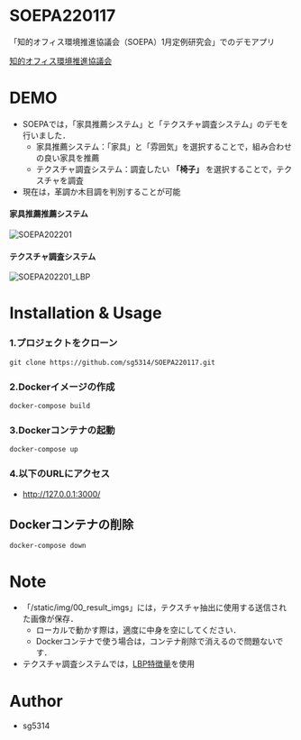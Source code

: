 # SOEPA220117
「知的オフィス環境推進協議会（SOEPA）1月定例研究会」でのデモアプリ

[知的オフィス環境推進協議会](http://mwind.jp/soepa/index.html)

# DEMO
* SOEPAでは，「家具推薦システム」と「テクスチャ調査システム」のデモを行いました．
    * 家具推薦システム：「家具」と「雰囲気」を選択することで，組み合わせの良い家具を推薦
    * テクスチャ調査システム：調査したい **「椅子」** を選択することで，テクスチャを調査
* 現在は，革調か木目調を判別することが可能


#### 家具推薦推薦システム
![SOEPA202201](https://user-images.githubusercontent.com/88835817/170429369-e2beb82d-e354-4fea-9911-7d9099258f4a.gif)

#### テクスチャ調査システム
![SOEPA202201_LBP](https://user-images.githubusercontent.com/88835817/171096507-c1166acf-b4eb-46f4-907c-ea74e777dbc7.gif)


# Installation & Usage

### 1.プロジェクトをクローン

    git clone https://github.com/sg5314/SOEPA220117.git

### 2.Dockerイメージの作成

    docker-compose build

### 3.Dockerコンテナの起動

    docker-compose up

### 4.以下のURLにアクセス

* http://127.0.0.1:3000/


## Dockerコンテナの削除

    docker-compose down

# Note

* 「/static/img/00_result_imgs」には，テクスチャ抽出に使用する送信された画像が保存．
    * ローカルで動かす際は，適度に中身を空にしてください．
    * Dockerコンテナで使う場合は，コンテナ削除で消えるので問題ないです．
　
* テクスチャ調査システムでは，[LBP特徴量](https://scikit-image.org/docs/dev/auto_examples/features_detection/plot_local_binary_pattern.html)を使用
 
# Author

* sg5314

